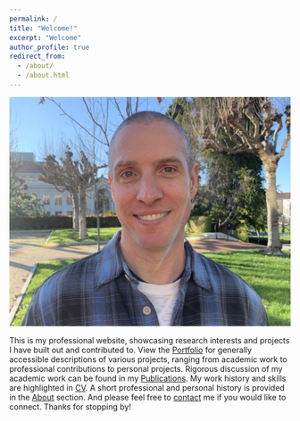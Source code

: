 ```yaml
---
permalink: /
title: "Welcome!"
excerpt: "Welcome"
author_profile: true
redirect_from: 
  - /about/
  - /about.html
---
```


<!-- Photo of me here -->
<img src='/images/Warner_HS2.jpg'><br/>

This is my professional website, showcasing research interests and projects I have built out and contributed to. View the [Portfolio](https://chris-warner-ii.github.io/portfolio/) for generally accessible descriptions of various projects, ranging from academic work to professional contributions to personal projects. Rigorous discussion of my academic work can be found in my [Publications](https://chris-warner-ii.github.io/publications/). My work history and skills are highlighted in [CV](https://chris-warner-ii.github.io/cv/). A short professional and personal history is provided in the [About](https://chris-warner-ii.github.io/bio/) section. And please feel free to [contact](https://chris-warner-ii.github.io/contact/) me if you would like to connect. Thanks for stopping by!


